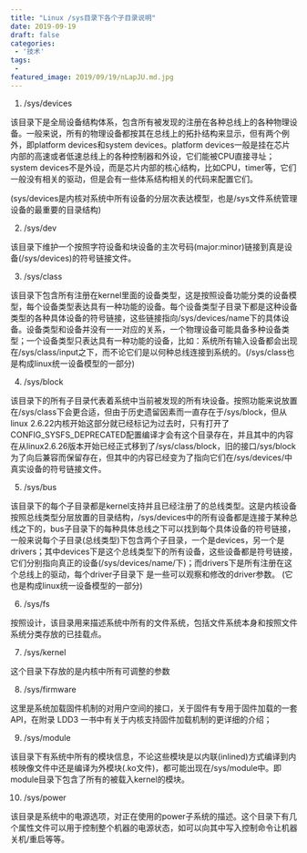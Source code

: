 ```yaml
---
title: "Linux /sys目录下各个子目录说明"
date: 2019-09-19
draft: false
categories:
 - '技术'
tags:
 -
featured_image: 2019/09/19/nLapJU.md.jpg
---
```


1. /sys/devices

  该目录下是全局设备结构体系，包含所有被发现的注册在各种总线上的各种物理设备。一般来说，所有的物理设备都按其在总线上的拓扑结构来显示，但有两个例外，即platform devices和system devices。platform devices一般是挂在芯片内部的高速或者低速总线上的各种控制器和外设，它们能被CPU直接寻址；system devices不是外设，而是芯片内部的核心结构，比如CPU，timer等，它们一般没有相关的驱动，但是会有一些体系结构相关的代码来配置它们。

  (sys/devices是内核对系统中所有设备的分层次表达模型，也是/sys文件系统管理设备的最重要的目录结构)

2. /sys/dev

  该目录下维护一个按照字符设备和块设备的主次号码(major:minor)链接到真是设备(/sys/devices)的符号链接文件。

3. /sys/class

  该目录下包含所有注册在kernel里面的设备类型，这是按照设备功能分类的设备模型，每个设备类型表达具有一种功能的设备。每个设备类型子目录下都是这种设备类型的各种具体设备的符号链接，这些链接指向/sys/devices/name下的具体设备。设备类型和设备并没有一一对应的关系，一个物理设备可能具备多种设备类型；一个设备类型只表达具有一种功能的设备，比如：系统所有输入设备都会出现在/sys/class/input之下，而不论它们是以何种总线连接到系统的。(/sys/class也是构成linux统一设备模型的一部分)

4. /sys/block

  该目录下的所有子目录代表着系统中当前被发现的所有块设备。按照功能来说放置在/sys/class下会更合适，但由于历史遗留因素而一直存在于/sys/block，但从linux 2.6.22内核开始这部分就已经标记为过去时，只有打开了CONFIG_SYSFS_DEPRECATED配置编译才会有这个目录存在，并且其中的内容在从linux2.6.26版本开始已经正式移到了/sys/class/block，旧的接口/sys/block为了向后兼容而保留存在，但其中的内容已经变为了指向它们在/sys/devices/中真实设备的符号链接文件。

5. /sys/bus

  该目录下的每个子目录都是kernel支持并且已经注册了的总线类型。这是内核设备按照总线类型分层放置的目录结构，/sys/devices中的所有设备都是连接于某种总线之下的，bus子目录下的每种具体总线之下可以找到每个具体设备的符号链接，一般来说每个子目录(总线类型)下包含两个子目录，一个是devices，另一个是drivers；其中devices下是这个总线类型下的所有设备，这些设备都是符号链接，它们分别指向真正的设备(/sys/devices/name/下)；而drivers下是所有注册在这个总线上的驱动，每个driver子目录下 是一些可以观察和修改的driver参数。 (它也是构成linux统一设备模型的一部分)

6. /sys/fs

  按照设计，该目录用来描述系统中所有的文件系统，包括文件系统本身和按照文件系统分类存放的已挂载点。

7. /sys/kernel

  这个目录下存放的是内核中所有可调整的参数

8. /sys/firmware

  这里是系统加载固件机制的对用户空间的接口，关于固件有专用于固件加载的一套API，在附录 LDD3 一书中有关于内核支持固件加载机制的更详细的介绍；

9. /sys/module

  该目录下有系统中所有的模块信息，不论这些模块是以内联(inlined)方式编译到内核映像文件中还是编译为外模块(.ko文件)，都可能出现在/sys/module中。即module目录下包含了所有的被载入kernel的模块。

10. /sys/power

  该目录是系统中的电源选项，对正在使用的power子系统的描述。这个目录下有几个属性文件可以用于控制整个机器的电源状态，如可以向其中写入控制命令让机器关机/重启等等。
